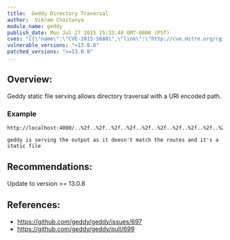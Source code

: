 ```yaml
---
title:  Geddy Directory Traversal
author:  Vikram Chaitanya
module_name: geddy
publish_date: Mon Jul 27 2015 15:33:48 GMT-0800 (PST)
cves: "[{\"name\":\"CVE-2015-5688\",\"link\":\"http://cve.mitre.org/cgi-bin/cvename.cgi?name=CVE-2015-5688\"}]"
vulnerable_versions: "<13.0.8"
patched_versions: ">=13.0.8"
...
```


## Overview:

Geddy static file serving allows directory traversal with a URI encoded path.

### Example
```
http://localhost:4000/..%2f..%2f..%2f..%2f..%2f..%2f..%2f..%2f..%2f..%2f..%2f..%2f..%2f..%2f..%2f..%2fetc/passwd

geddy is serving the output as it doesn't match the routes and it's a static file
```

## Recommendations:

Update to version >= 13.0.8

## References:
- https://github.com/geddy/geddy/issues/697
- https://github.com/geddy/geddy/pull/699
